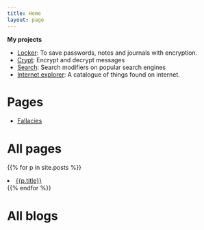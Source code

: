 ```yaml
---
title: Home
layout: page
---
```

**My projects**

- [Locker](/locker/locker.html): To save passwords, notes and journals with encryption.
- [Crypt](crypt): Encrypt and decrypt messages
- [Search](search): Search modifiers on popular search engines
- [Internet explorer](internet-explorer): A catalogue of things found on internet.

# Pages
- [Fallacies](fallacies)

# All pages
{{% for p in site.posts %}}
<li>
    <a href="{{p.url}}">{{p.title}}</a>

</li>
{{% endfor %}}

# All blogs
